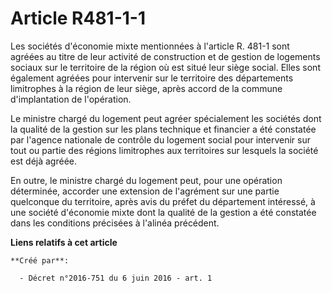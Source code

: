 # Article R481-1-1

Les sociétés d'économie mixte mentionnées à l'article R. 481-1 sont agréées au titre de leur activité de construction et de
gestion de logements sociaux sur le territoire de la région où est situé leur siège social. Elles sont également agréées pour
intervenir sur le territoire des départements limitrophes à la région de leur siège, après accord de la commune
d'implantation de l'opération. 

Le ministre chargé du logement peut agréer spécialement les sociétés dont la qualité de la gestion sur les plans technique et
financier a été constatée par l'agence nationale de contrôle du logement social pour intervenir sur tout ou partie des
régions limitrophes aux territoires sur lesquels la société est déjà agréée. 

En outre, le ministre chargé du logement peut, pour une opération déterminée, accorder une extension de l'agrément sur une
partie quelconque du territoire, après avis du préfet du département intéressé, à une société d'économie mixte dont la
qualité de la gestion a été constatée dans les conditions précisées à l'alinéa précédent.

**Liens relatifs à cet article**

	**Créé par**:

	  - Décret n°2016-751 du 6 juin 2016 - art. 1
